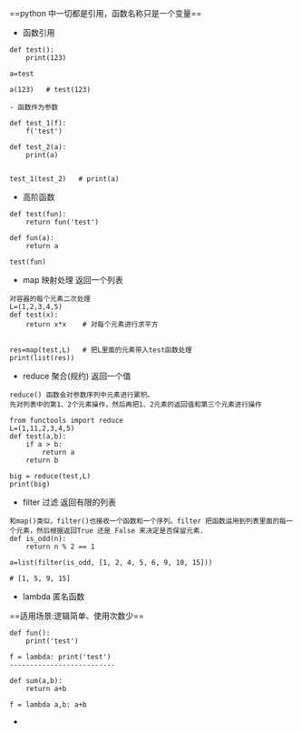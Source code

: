 ==python 中一切都是引用，函数名称只是一个变量==

- 函数引用

```
def test():
    print(123)

a=test

a(123)   # test(123)

- 函数作为参数

def test_1(f):
    f('test')
    
def test_2(a):
    print(a)
    
    
test_1(test_2)   # print(a)
```


- 高阶函数

```
def test(fun):
    return fun('test')

def fun(a):
    return a
    
test(fun)
```

- map 映射处理  返回一个列表

```
对容器的每个元素二次处理
L=(1,2,3,4,5)
def test(x):
    return x*x    # 对每个元素进行求平方


res=map(test,L)   # 把L里面的元素带入test函数处理
print(list(res))
```

- reduce 聚合(规约)   返回一个值

```
reduce() 函数会对参数序列中元素进行累积。
先对列表中的第1、2个元素操作，然后再把1、2元素的返回值和第三个元素进行操作

from functools import reduce
L=(1,11,2,3,4,5)
def test(a,b):
    if a > b:
        return a
    return b

big = reduce(test,L)
print(big)

```
- filter 过滤  返回有限的列表

```
和map()类似，filter()也接收一个函数和一个序列。filter 把函数运用到列表里面的每一个元素，然后根据返回True 还是 False 来决定是否保留元素.
def is_odd(n):
    return n % 2 == 1

a=list(filter(is_odd, [1, 2, 4, 5, 6, 9, 10, 15]))

# [1, 5, 9, 15]
```

- lambda 匿名函数

==适用场景:逻辑简单、使用次数少==

```
def fun():
    print('test')

f = lambda: print('test')
--------------------------

def sum(a,b):
    return a+b

f = lambda a,b: a+b
```
- 

